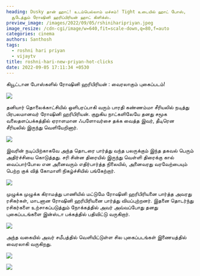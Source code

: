```yaml
---
heading: Dusky தான் ஹாட்! உடம்பெல்லாம் மச்சம்! Tight உடையில் ஹாட் போஸ்,
  சூடேத்தும் ரோஷினி ஹரிப்பிரியன் ஹாட் கிளிக்ஸ்.
preview_image: /images/2022/09/05/rshiniharipriyan.jpeg
image_resize: /cdn-cgi/image/w=640,fit=scale-down,q=80,f=auto
categories: cinema
authors: Santhosh
tags:
  - roshni hari priyan
  - vijaytv
title: roshni-hari-new-priyan-hot-clicks
date: 2022-09-05 17:11:34 +0530
---
```

கியூட்டான போஸ்களில் ரோஷினி ஹரிபிரியன் : வைரலாகும் புகைப்படம்! 

![](/images/2022/09/05/roshni-hari-new-priyan-hot-clicks.jpeg)

தனியார் தொலைக்காட்சியில் ஒளிபரப்பாகி வரும் பாரதி கண்ணம்மா சீரியலில் நடித்து பிரபலமானவர் ரோஷினி ஹரிபிரியன். குறுகிய நாட்களிலேயே தனது சமூக வலைதளப்பக்கத்தில் ஏராளமான ஃபளோவர்சை தக்க வைத்த இவர், தீடிரென சீரியலில் இருந்து வெளியேறினார்.

![](/images/2022/09/05/roshni-hari-new-priyan-hot-clicks2.jpeg)

இவரின் நடிப்பிற்காகவே அந்த தொடரை பார்த்து வந்த பலருக்கும் இந்த தகவல் பெரும் அதிர்ச்சியை கொடுத்தது. சரி சின்ன திரையில் இருந்து வெள்ளி திரைக்கு கால் வைப்பார்போல என அனைவரும் எதிர்பார்த்த நிலையில், அனைவரது வரவேற்பையும் பெற்ற குக் வித் கோமாளி நிகழ்ச்சியில் பங்கேற்றார். 

![](/images/2022/09/05/roshni-hari-new-priyan-hot-clicks4.jpeg)

 முழுக்க முழுக்க கிராமத்து பாணியில் மட்டுமே ரோஷினி ஹரிபிரியனை பார்த்த அவரது ரசிகர்கள், மாடனான ரோஷினி ஹரிபிரியனை பார்த்து வியப்புற்றனர். இதனை தொடர்ந்து ரசிகர்களை உற்சாகப்படுத்தும் நோக்கத்தில் அவர் அவ்வப்போது தனது புகைப்படங்களை இன்ஸ்டா பக்கத்தில் பதிவிட்டு வருகிறார்.

![](/images/2022/09/05/roshni-hari-new-priyan-hot-clicks6.jpeg)

அந்த வகையில் அவர் சமீபத்தில் வெளியிட்டுள்ள சில புகைப்படங்கள் இணையத்தில் வைரலாகி வருகிறது.

![](/images/2022/09/05/roshni-hari-new-priyan-hot-clicks8.jpeg)

![](/images/2022/09/05/roshni-hari-new-priyan-hot-clicks22.jpeg)
